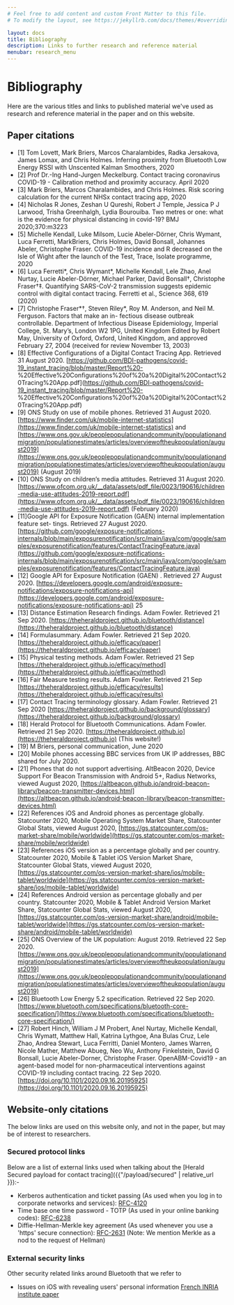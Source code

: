 ```yaml
---
# Feel free to add content and custom Front Matter to this file.
# To modify the layout, see https://jekyllrb.com/docs/themes/#overriding-theme-defaults

layout: docs
title: Bibliography
description: Links to further research and reference material
menubar: research_menu
---
```


# Bibliography

Here are the various titles and links to published material we've used as research
and reference material in the paper and on this website.

## Paper citations

- <a id="a-1" />[1] Tom Lovett, Mark Briers, Marcos Charalambides, Radka Jersakova, James Lomax, and Chris Holmes. Inferring proximity from Bluetooth Low Energy RSSI with Unscented Kalman Smoothers, 2020
- <a id="a-2" />[2] Prof Dr.-Ing Hand-Jurgen Meckelburg. Contact tracing coronavirus COVID-19 - Calibration method and proximity accuracy. April 2020
- <a id="a-3" />[3] Mark Briers, Marcos Charalambides, and Chris Holmes. Risk scoring calculation for the current NHSx contact tracing app, 2020
- <a id="a-4" />[4] Nicholas R Jones, Zeshan U Qureshi, Robert J Temple, Jessica P J Larwood, Trisha Greenhalgh, Lydia Bourouiba. Two metres or one: what is the evidence for physical distancing in covid-19? BMJ 2020;370:m3223
- <a id="a-5" />[5] Michelle Kendall, Luke Milsom, Lucie Abeler-Dörner, Chris Wymant, Luca Ferretti, MarkBriers, Chris Holmes, David Bonsall, Johannes Abeler, Christophe Fraser. COVID-19 incidence and R decreased on the Isle of Wight after the launch of the Test, Trace, Isolate programme, 2020
- <a id="a-6" />[6] Luca Ferretti*, Chris Wymant*, Michelle Kendall, Lele Zhao, Anel Nurtay, Lucie Abeler-Dörner, Michael Parker, David Bonsall†, Christophe Fraser†‡. Quantifying SARS-CoV-2 transmission suggests epidemic control with digital contact tracing. Ferretti et al., Science 368, 619 (2020)
- <a id="a-7" />[7] Christophe Fraser*†, Steven Riley*, Roy M. Anderson, and Neil M. Ferguson. Factors that make an in- fectious disease outbreak controllable. Department of Infectious Disease Epidemiology, Imperial College, St. Mary’s, London W2 1PG, United Kingdom Edited by Robert May, University of Oxford, Oxford, United Kingdom, and approved February 27, 2004 (received for review November 13, 2003)
- <a id="a-8" />[8] Effective Configurations of a Digital Contact Tracing App. Retrieved 31 August 2020. [https://github.com/BDI-pathogens/covid-19_instant_tracing/blob/master/Report%20- %20Effective%20Configurations%20of%20a%20Digital%20Contact%20Tracing%20App.pdf](https://github.com/BDI-pathogens/covid-19_instant_tracing/blob/master/Report%20- %20Effective%20Configurations%20of%20a%20Digital%20Contact%20Tracing%20App.pdf)
- <a id="a-9" />[9] ONS Study on use of mobile phones. Retrieved 31 August 2020. [https://www.finder.com/uk/mobile-internet-statistics](https://www.finder.com/uk/mobile-internet-statistics) and [https://www.ons.gov.uk/peoplepopulationandcommunity/populationandmigration/populationestimates/articles/overviewoftheukpopulation/august2019](https://www.ons.gov.uk/peoplepopulationandcommunity/populationandmigration/populationestimates/articles/overviewoftheukpopulation/august2019) (August 2019)
- <a id="a-10" />[10] ONS Study on children’s media attitudes. Retrieved 31 August 2020. [https://www.ofcom.org.uk/__data/assets/pdf_file/0023/190616/children-media-use-attitudes-2019-report.pdf](https://www.ofcom.org.uk/__data/assets/pdf_file/0023/190616/children-media-use-attitudes-2019-report.pdf) (February 2020)
- <a id="a-11" />[11]Google API for Exposure Notification (GAEN) internal implementation feature set-
tings. Retrieved 27 August 2020. [https://github.com/google/exposure-notifications-internals/blob/main/exposurenotification/src/main/java/com/google/samples/exposurenotification/features/ContactTracingFeature.java](https://github.com/google/exposure-notifications-internals/blob/main/exposurenotification/src/main/java/com/google/samples/exposurenotification/features/ContactTracingFeature.java)
- <a id="a-12" />[12] Google API for Exposure Notification (GAEN) . Retrieved 27 August 2020. [https://developers.google.com/android/exposure-notifications/exposure-notifications-api](https://developers.google.com/android/exposure-notifications/exposure-notifications-api)
25
- <a id="a-13" />[13] Distance Estimation Research findings. Adam Fowler. Retrieved 21 Sep 2020. [https://theheraldproject.github.io/bluetooth/distance](https://theheraldproject.github.io/bluetooth/distance)
- <a id="a-14" />[14] Formulasummary. Adam Fowler. Retrieved 21 Sep 2020. [https://theheraldproject.github.io/efficacy/paper](https://theheraldproject.github.io/efficacy/paper)
- <a id="a-15" />[15] Physical testing methods. Adam Fowler. Retrieved 21 Sep [https://theheraldproject.github.io/efficacy/method](https://theheraldproject.github.io/efficacy/method)
- <a id="a-16" />[16] Fair Measure testing results. Adam Fowler. Retrieved 21 Sep [https://theheraldproject.github.io/efficacy/results](https://theheraldproject.github.io/efficacy/results)
- <a id="a-17" />[17] Contact Tracing terminology glossary. Adam Fowler. Retrieved 21 Sep 2020 [https://theheraldproject.github.io/background/glossary](https://theheraldproject.github.io/background/glossary)
- <a id="a-18" />[18] Herald Protocol for Bluetooth Communications. Adam Fowler. Retrieved 21 Sep 2020. [https://theheraldproject.github.io](https://theheraldproject.github.io) (This website!)
- <a id="a-19" />[19] M Briers, personal communication, June 2020
- <a id="a-20" />[20] Mobile phones accessing BBC services from UK IP addresses, BBC shared for July 2020.
- <a id="a-21" />[21] Phones that do not support advertising. AltBeacon 2020, Device Support For Beacon Transmission with Android 5+, Radius Networks, viewed August 2020, [https://altbeacon.github.io/android-beacon-library/beacon-transmitter-devices.html](https://altbeacon.github.io/android-beacon-library/beacon-transmitter-devices.html)
- <a id="a-22" />[22] References iOS and Android phones as percentage globally. Statcounter 2020, Mobile Operating System Market Share, Statcounter Global Stats, viewed August 2020, [https://gs.statcounter.com/os-market-share/mobile/worldwide](https://gs.statcounter.com/os-market-share/mobile/worldwide)
- <a id="a-23" />[23] References iOS version as a percentage globally and per country. Statcounter 2020, Mobile & Tablet iOS Version Market Share, Statcounter Global Stats, viewed August 2020, [https://gs.statcounter.com/os-version-market-share/ios/mobile-tablet/worldwide](https://gs.statcounter.com/os-version-market-share/ios/mobile-tablet/worldwide)
- <a id="a-24" />[24] References Android version as percentage globally and per country. Statcounter 2020, Mobile & Tablet Android Version Market Share, Statcounter Global Stats, viewed August 2020, [https://gs.statcounter.com/os-version-market-share/android/mobile-tablet/worldwide](https://gs.statcounter.com/os-version-market-share/android/mobile-tablet/worldwide)
- <a id="a-25" />[25] ONS Overview of the UK population: August 2019. Retrieved 22 Sep 2020. [https://www.ons.gov.uk/peoplepopulationandcommunity/populationandmigration/populationestimates/articles/overviewoftheukpopulation/august2019](https://www.ons.gov.uk/peoplepopulationandcommunity/populationandmigration/populationestimates/articles/overviewoftheukpopulation/august2019)
- <a id="a-26" />[26] Bluetooth Low Energy 5.2 specification. Retrieved 22 Sep 2020. [https://www.bluetooth.com/specifications/bluetooth-core-specification/](https://www.bluetooth.com/specifications/bluetooth-core-specification/)
- <a id="a-27" />[27] Robert Hinch, William J M Probert, Anel Nurtay, Michelle Kendall, Chris Wymatt, Matthew Hall, Katrina Lythgoe, Ana Bulas Cruz, Lele Zhao, Andrea Stewart, Luca Ferritti, Daniel Montero, James Warren, Nicole Mather, Matthew Abueg, Neo Wu, Anthony Finkelstein, David G Bonsall, Lucie Abeler-Dorner, Christophe Fraser. OpenABM-Covid19 - an agent-based model for non-pharmaceutical interventions against COVID-19 including contact tracing. 22 Sep 2020. [https://doi.org/10.1101/2020.09.16.20195925](https://doi.org/10.1101/2020.09.16.20195925)

## Website-only citations

The below links are used on this website only, and not in the paper, but may be of interest to researchers.

### Secured protocol links

Below are a list of external links used when talking about the [Herald Secured payload for contact tracing]({{"/payload/secured" | relative_url }}):-

- Kerberos authentication and ticket passing (As used when you log in to corporate networks and services): [RFC-4120](https://tools.ietf.org/html/rfc4120)
- Time base one time password - TOTP (As used in your online banking codes): [RFC-6238](https://tools.ietf.org/html/rfc6238)
- Diffie-Hellman-Merkle key agreement (As used whenever you use a 'https' secure connection): [RFC-2631](https://tools.ietf.org/html/rfc2631) (Note: We mention Merkle as a nod to the request of Hellman)

### External security links

Other security related links around Bluetooth that we refer to

- Issues on iOS with revealing users' personal information [French INRIA institute paper](https://hal.inria.fr/hal-02394619)

